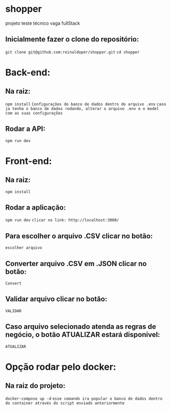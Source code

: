 # shopper
projeto teste técnico vaga fullStack
## Inicialmente fazer o clone do repositório:
`git clone git@github.com:reinaldoper/shopper.git`
`cd shopper`
# Back-end:
## Na raiz:
`npm install`
`Configurações do banco de dados dentro do arquivo .env`
`caso ja tenha o banco de dados rodando, alterar o arquivo .env e o model com as suas configurações`
## Rodar a API:
`npm run dev`
# Front-end:
## Na raiz:
`npm install`
## Rodar a aplicação:
`npm run dev` `clicar no link: http://localhost:3000/`
## Para escolher o arquivo .CSV clicar no botão:
`escolher arquivo`
## Converter arquivo .CSV em .JSON clicar no botão:
`Convert`
## Validar arquivo clicar no botão:
`VALIDAR`
## Caso arquivo selecionado atenda as regras de negócio, o botão ATUALIZAR estará disponivel:
`ATUALIZAR`
# Opção rodar pelo docker:
## Na raiz do projeto:
`docker-compose up -d`
`esse comando ira popular o banco de dados dentro do container através do script enviado anteriormente`
